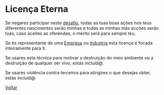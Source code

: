 # Licença Eterna

Se negares participar neste [desafio](./DESAFIO.md), todas as tuas boas ações nos teus diferentes nascimentos serão minhas e todas as minhas más acções serão tuas, caso aceites as oferendas, o mérito será para sempre teu.

Se és representante de uma [Empresa](./EMPRESAS.md) ou [Industria](./INDUSTRIA.md) esta licença é focada inteiramente para ti.

Se usares esta técnica para motivar a destruição do meio ambiente ou a destruição de qualquer ser vivo, estás incluíd@.

Se usares violência contra terceiros para atingires o que desejas obter, estás incluíd@.

[Voltar](./README.md)